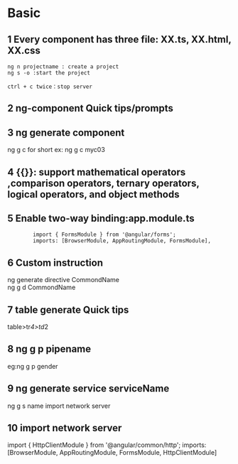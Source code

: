 # Basic
## 1 Every component has three file: XX.ts, XX.html, XX.css
	ng n projectname : create a project
	ng s -o :start the project
	
	ctrl + c twice：stop server
	
## 2 ng-component Quick tips/prompts

## 3 ng generate component
  ng g c for short ex: ng g c myc03
  
## 4 {{}}: support mathematical operators ,comparison operators, ternary operators, logical operators, and object methods

## 5 Enable two-way binding:app.module.ts
			import { FormsModule } from '@angular/forms';
			imports: [BrowserModule, AppRoutingModule, FormsModule],

## 6 Custom instruction
ng generate directive CommondName  
  ng g d CommondName
  
## 7 table generate Quick tips
table>tr*4>td*2

## 8 ng g p pipename
eg:ng g p gender

## 9 ng generate service serviceName
ng g s name
import network server	

## 10 import network server
  import { HttpClientModule } from '@angular/common/http';
   imports: [BrowserModule, AppRoutingModule, FormsModule, HttpClientModule]
  



